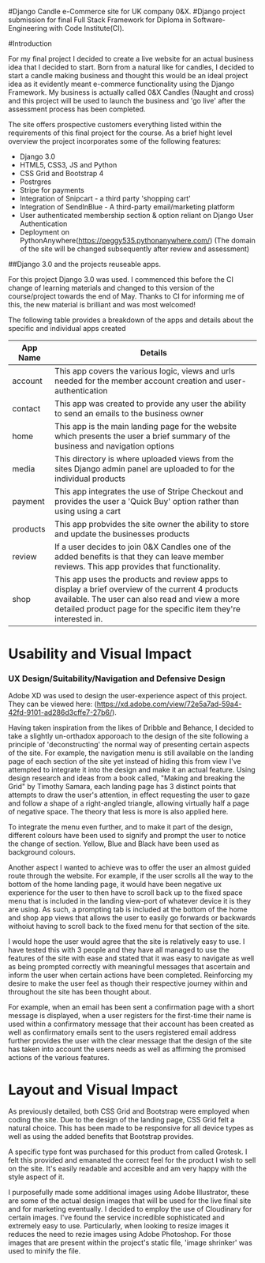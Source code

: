 #Django Candle e-Commerce site for UK company 0&X.
#Django project submission for final Full Stack Framework for Diploma in Software-Engineering with Code Institute(CI).

#Introduction

For my final project I decided to create a live website for an actual business idea that I decided to start. Born from a natural like for candles, I decided to start a candle making business and thought this would be an ideal project idea as it evidently meant e-commerce functionality using the Django Framework. My business is actually called 0&X Candles (Naught and cross) and this project will be used to launch the business and 'go live' after the assessment process has been completed.

The site offers prospective customers everything listed within the requirements of this final project for the course. As a brief hight level overview the project incorporates some of the following features:

- Django 3.0
- HTML5, CSS3, JS and Python
- CSS Grid and Bootstrap 4
- Postrgres 
- Stripe for payments
- Integration of Snipcart - a third party 'shopping cart'
- Integration of SendInBlue - A third-party email/marketing platform
- User authenticated membership section & option reliant on Django User Authentication
- Deployment on PythonAnywhere(https://peggy535.pythonanywhere.com/) (The domain of the site will be changed subsequently after review and assessment)

##Django 3.0 and the projects reuseable apps.

For this project Django 3.0 was used. I commenced this before the CI change of learning materials and changed to this version of the course/project towards the end of May. Thanks to CI for informing me of this, the new material is brilliant and was most welcomed!

The following table provides a breakdown of the apps and details about the specific and individual apps created

|App Name|Details|
|--------|--------|
|account|This app covers the various logic, views and urls needed for the member account creation and user-authentication|
|contact|This app was created to provide any user the ability to send an emails to the business owner|
|home|This app is the main landing page for the website which presents the user a brief summary of the business and navigation options|
|media|This directory is where uploaded views from the sites Django admin panel are uploaded to for the individual products|
|payment|This app integrates the use of Stripe Checkout and provides the user a 'Quick Buy' option rather than using using a cart|
|products|This app probvides the site owner the ability to store and update the businesses products|
|review|If a user decides to join 0&X Candles one of the added benefits is that they can leave member reviews. This app provides that functionality.|
|shop|This app uses the products and review apps to display a brief overview of the current 4 products available. The user can also read and view a more detailed product page for the specific item they're interested in.|

# Usability and Visual Impact

### UX Design/Suitability/Navigation and Defensive Design

Adobe XD was used to design the user-experience aspect of this project. They can be viewed here: (https://xd.adobe.com/view/72e5a7ad-59a4-42fd-9101-ad286d3cffe7-27b6/).

Having taken inspiration from the likes of Dribble and Behance, I decided to take a slightly un-orthadox apporoach to the design of the site following a principle of 'deconstructing' the normal way of presenting certain aspects of the site. For example, the navigation menu is still available on the landing page of each section of the site yet instead of hiding this from view I've attempted to integrate it into the design and make it an actual feature. Using design research and ideas from a book called, "Making and breaking the Grid" by Timothy Samara, each landing page has 3 distinct points that attempts to draw the user's attention, in effect requesting the user to gaze and follow a shape of a right-angled triangle, allowing virtually half a page of negative space. The theory that less is more is also applied here.

To integrate the menu even further, and to make it part of the design, different colours have been used to signify and prompt the user to notice the change of section. Yellow, Blue and Black have been used as background colours.

Another aspect I wanted to achieve was to offer the user an almost guided route through the website. For example, if the user scrolls all the way to the bottom of the home landing page, it would have been negative ux experience for the user to then have to scroll back up to the fixed space menu that is included in the landing view-port of whatever device it is they are using. As such, a prompting tab is included at the bottom of the home and shop app views that allows the user to easily go forwards or backwards withoiut having to scroll back to the fixed menu for that section of the site.

I would hope the user would agree that the site is relatively easy to use. I have tested this with 3 people and they have all managed to use the features of the site with ease and stated that it was easy to navigate as well as being prompted correctly with meaningful messages that ascertain and inform the user when certain actions have been completed. Reinforcing my desire to make the user feel as though their respective journey within and throughout the site has been thought about.

For example, when an email has been sent a confirmation page with a short message is displayed, when a user registers for the first-time their name is used within a confirmatory message that their account has been created as well as confirmatory emails sent to the users registered email address further provides the user with the clear message that the design of the site has taken into account the users needs as well as affirming the promised actions of the various features.

# Layout and Visual Impact

As previously detailed, both CSS Grid and Bootstrap were employed when coding the site. Due to the design of the landing page, CSS Grid felt a natural choice. This has been made to be responsive for all device types as well as using the added benefits that Bootstrap provides.

A specific type font was purchased for this product from called Grotesk. I felt this provided and emanated the correct feel for the product I wish to sell on the site. It's easily readable and accesible and am very happy with the style aspect of it.

I purposefully made some additional images using Adobe Illustrator, these are some of the actual design images that will be used for the live final site and for marketing eventually. I decided to employ the use of Cloudinary for certain images. I've found the service incredible sophisticated and extremely easy to use. Particularly, when looking to resize images it reduces the need to rezie images using Adobe Photoshop. For those images that are present within the project's static file, 'image shrinker' was used to minify the file.
